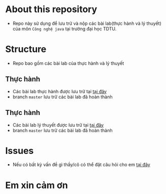 # About this repository
- Repo này sử dụng để lưu trữ và nộp các bài lab(thực hành và lý thuyết) của môn `Công nghệ java` tại trường đại học TDTU.

# Structure
- Repo bao gồm các bài lab của thực hành và lý thuyết
## Thực hành
- Các bài lab thực hành được lưu trữ tại  [tại đây](./TH/)
- branch `master` lưu trữ các bài lab đã hoàn thành

## Thực hành
- Các bài lab lý thuyết được lưu trữ tại  [tại đây](./LT/)
- branch `master` lưu trữ các bài lab đã hoàn thành
# Issues
- Nếu có bất kỳ vấn đề gì thầy/cô có thể đặt câu hỏi cho em [tại đây](https://github.com/trongtinh7727/CNJAVA/issues)
 # Em xin cảm ơn